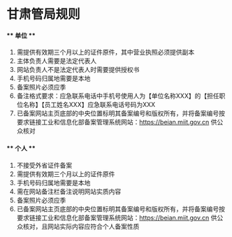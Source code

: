 

# 甘肃管局规则

<!-- tabs:start -->

#### ** 单位 **

1. 需提供有效期三个月以上的证件原件，其中营业执照必须提供副本                                                                                                          
2. 主体负责人需要是法定代表人                                                                                                                                               
3. 网站负责人不是法定代表人时需要提供授权书                                                                                                                                                                                                                                         
4. 手机号码归属地需要是本地                                                                                                                                    
5. 备案照片必须应季                                                                           
6. 备注格式要求：应急联系电话中手机号使用人为【单位名称XXX】的【担任职位名称】【员工姓名XXX】应急联系电话号码为XXX
7. 已备案网站主页底部的中央位置标明其备案编号和版权所有，并将备案编号按要求链接工业和信息化部备案管理系统网站：https://beian.miit.gov.cn 供公众核对 

#### ** 个人 **

1. 不接受外省证件备案                                                                                                                  
2. 需提供有效期三个月以上的证件原件                                                                                                                        
3. 手机号码归属地需要是本地                                                                                                           
4. 需在网站备注栏备注说明网站实质内容                                                                                     
5. 备案照片必须应季                                                                                             
6. 已备案网站主页底部的中央位置标明其备案编号和版权所有，并将备案编号按要求链接工业和信息化部备案管理系统网站：https://beian.miit.gov.cn 供公众核对，且网站实际内容应符合个人备案性质 

<!-- tabs:end -->